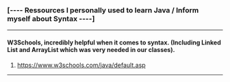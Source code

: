 ### [---- Ressources I personally used to learn Java / Inform myself about Syntax ----]

---
#### W3Schools, incredibly helpful when it comes to syntax. (Including Linked List and ArrayList which was very needed in our classes).
1. https://www.w3schools.com/java/default.asp
---
